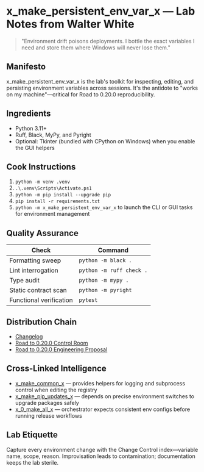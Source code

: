 # x_make_persistent_env_var_x — Lab Notes from Walter White

> "Environment drift poisons deployments. I bottle the exact variables I need and store them where Windows will never lose them."

## Manifesto
x_make_persistent_env_var_x is the lab's toolkit for inspecting, editing, and persisting environment variables across sessions. It's the antidote to "works on my machine"—critical for Road to 0.20.0 reproducibility.

## Ingredients
- Python 3.11+
- Ruff, Black, MyPy, and Pyright
- Optional: Tkinter (bundled with CPython on Windows) when you enable the GUI helpers

## Cook Instructions
1. `python -m venv .venv`
2. `.\.venv\Scripts\Activate.ps1`
3. `python -m pip install --upgrade pip`
4. `pip install -r requirements.txt`
5. `python -m x_make_persistent_env_var_x` to launch the CLI or GUI tasks for environment management

## Quality Assurance
| Check | Command |
| --- | --- |
| Formatting sweep | `python -m black .`
| Lint interrogation | `python -m ruff check .`
| Type audit | `python -m mypy .`
| Static contract scan | `python -m pyright`
| Functional verification | `pytest`

## Distribution Chain
- [Changelog](./CHANGELOG.md)
- [Road to 0.20.0 Control Room](../x_0_make_all_x/Change%20Control/0.20.0/index.md)
- [Road to 0.20.0 Engineering Proposal](../x_0_make_all_x/Change%20Control/0.20.0/Road%20to%200.20.0%20Engineering%20Proposal%20-%20Walter%20White.md)

## Cross-Linked Intelligence
- [x_make_common_x](../x_make_common_x/README.md) — provides helpers for logging and subprocess control when editing the registry
- [x_make_pip_updates_x](../x_make_pip_updates_x/README.md) — depends on precise environment switches to upgrade packages safely
- [x_0_make_all_x](../x_0_make_all_x/README.md) — orchestrator expects consistent env configs before running release workflows

## Lab Etiquette
Capture every environment change with the Change Control index—variable name, scope, reason. Improvisation leads to contamination; documentation keeps the lab sterile.
